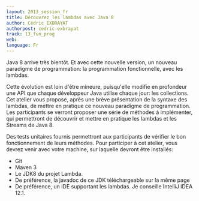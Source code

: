 ```yaml
---
layout: 2013_session_fr
title: Découvrez les lambdas avec Java 8
author: Cédric EXBRAYAT
authorpost: cedric-exbrayat
track: 13_fun_prog
web: 
language: Fr
---
```


Java 8 arrive très bientôt. Et avec cette nouvelle version, un nouveau paradigme de programmation: la programmation fonctionnelle, avec les lambdas.

Cette évolution est loin d'être mineure, puisqu'elle modifie en profondeur une API que chaque développeur Java utilise chaque jour: les collections.
Cet atelier vous propose, après une brève présentation de la syntaxe des lambdas, de mettre en pratique ce nouveau paradigme de programmation. Les participants se verront proposer une série de méthodes à implémenter, qui permettront de découvrir et mettre en pratique les lambdas et les Streams de Java 8.

Des tests unitaires fournis permettront aux participants de vérifier le bon fonctionnement de leurs méthodes.
Pour participer à cet atelier, vous devrez venir avec votre machine, sur laquelle devront être installés:
* Git
* Maven 3
* Le JDK8 du projet Lambda.
* De préférence, la javadoc de ce JDK téléchargeable sur la même page
* De préférence, un IDE supportant les lambdas. Je conseille IntelliJ IDEA 12.1.

